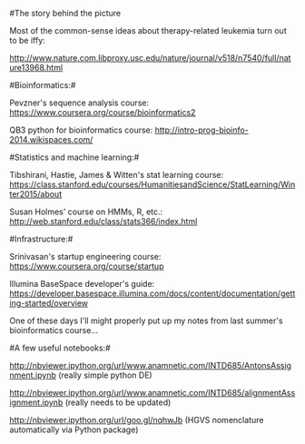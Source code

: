 #The story behind the picture

Most of the common-sense ideas about therapy-related leukemia turn out to be iffy:

http://www.nature.com.libproxy.usc.edu/nature/journal/v518/n7540/full/nature13968.html


#Bioinformatics:#

Pevzner's sequence analysis course: https://www.coursera.org/course/bioinformatics2

QB3 python for bioinformatics course: http://intro-prog-bioinfo-2014.wikispaces.com/



#Statistics and machine learning:#

Tibshirani, Hastie, James & Witten's stat learning course: https://class.stanford.edu/courses/HumanitiesandScience/StatLearning/Winter2015/about

Susan Holmes' course on HMMs, R, etc.: http://web.stanford.edu/class/stats366/index.html



#Infrastructure:#

Srinivasan's startup engineering course: https://www.coursera.org/course/startup

Illumina BaseSpace developer's guide: https://developer.basespace.illumina.com/docs/content/documentation/getting-started/overview

One of these days I'll might properly put up my notes from last summer's bioinformatics course... 



#A few useful notebooks:#

http://nbviewer.ipython.org/url/www.anamnetic.com/INTD685/AntonsAssignment.ipynb (really simple python DE)

http://nbviewer.ipython.org/url/www.anamnetic.com/INTD685/alignmentAssignment.ipynb (really needs to be updated)

http://nbviewer.ipython.org/url/goo.gl/nqhwJb (HGVS nomenclature automatically via Python package)
